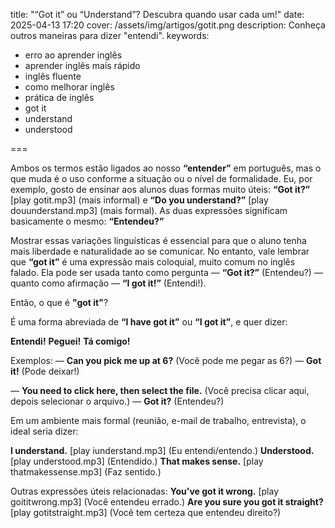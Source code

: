 title: "“Got it” ou “Understand”? Descubra quando usar cada um!"
date: 2025-04-13 17:20
cover: /assets/img/artigos/gotit.png
description: Conheça outros maneiras para dizer "entendi".
keywords:
  - erro ao aprender inglês
  - aprender inglês mais rápido
  - inglês fluente
  - como melhorar inglês
  - prática de inglês
  - got it
  - understand
  - understood

===

Ambos os termos estão ligados ao nosso **“entender”** em português, mas o que muda é o uso conforme a situação ou o nível de formalidade.
Eu, por exemplo, gosto de ensinar aos alunos duas formas muito úteis: **“Got it?”** [play gotit.mp3] (mais informal) e **“Do you understand?”** [play douunderstand.mp3] (mais formal). As duas expressões significam basicamente o mesmo: **“Entendeu?”**

Mostrar essas variações linguísticas é essencial para que o aluno tenha mais liberdade e naturalidade ao se comunicar.
No entanto, vale lembrar que **“got it”** é uma expressão mais coloquial, muito comum no inglês falado. Ela pode ser usada tanto como pergunta — **“Got it?”** (Entendeu?) — quanto como afirmação — **“I got it!”** (Entendi!).

Então, o que é **"got it"**?

É uma forma abreviada de **“I have got it”** ou **“I got it”**, e quer dizer:

**Entendi!**
**Peguei!**
**Tá comigo!**

Exemplos:
— **Can you pick me up at 6?** (Você pode me pegar as 6?)
— **Got it!**  (Pode deixar!)

— **You need to click here, then select the file.** (Você precisa clicar aqui, depois selecionar o arquivo.)
— **Got it?**  (Entendeu?)

Em um ambiente mais formal (reunião, e-mail de trabalho, entrevista), o ideal seria dizer:

**I understand.** [play iunderstand.mp3] (Eu entendi/entendo.)
**Understood.** [play understood.mp3] (Entendido.)
**That makes sense.** [play thatmakessense.mp3] (Faz sentido.)


Outras expressões úteis relacionadas:
**You've got it wrong.** [play goititwrong.mp3] (Você entendeu errado.)
**Are you sure you got it straight?** [play gotitstraight.mp3] (Você tem certeza que entendeu direito?)



